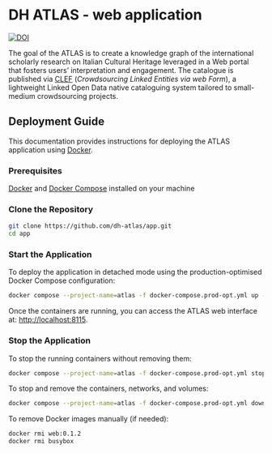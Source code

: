 # DH ATLAS - web application

[![DOI](https://zenodo.org/badge/DOI/10.5281/zenodo.15482298.svg)](https://doi.org/10.5281/zenodo.15482298)

The goal of the ATLAS is to create a knowledge graph of the international scholarly research on Italian Cultural Heritage leveraged in a Web portal that fosters users’ interpretation and engagement.
The catalogue is published via [CLEF](https://polifonia-project.github.io/clef/) (*Crowdsourcing Linked Entities via web Form*), a lightweight Linked Open Data native cataloguing system tailored to small-medium crowdsourcing projects.

## Deployment Guide
This documentation provides instructions for deploying the ATLAS application using [Docker](https://www.docker.com/).

### Prerequisites
[Docker](https://www.docker.com/get-started) and [Docker Compose](https://docs.docker.com/compose/) installed on your machine

### Clone the Repository
```bash
git clone https://github.com/dh-atlas/app.git
cd app
```

### Start the Application
To deploy the application in detached mode using the production-optimised Docker Compose configuration:
```bash
docker compose --project-name=atlas -f docker-compose.prod-opt.yml up -d
```
Once the containers are running, you can access the ATLAS web interface at: [http://localhost:8115](http://localhost:8115).

### Stop the Application
To stop the running containers without removing them:
```bash
docker compose --project-name=atlas -f docker-compose.prod-opt.yml stop
```
To stop and remove the containers, networks, and volumes:
```bash
docker compose --project-name=atlas -f docker-compose.prod-opt.yml down
```
To remove Docker images manually (if needed):
```bash
docker rmi web:0.1.2
docker rmi busybox
```



